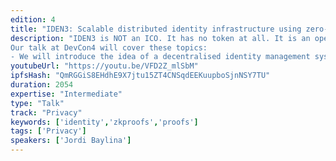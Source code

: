 ```yaml
---
edition: 4
title: "IDEN3: Scalable distributed identity infrastructure using zero-knowledge proofs to guarantee privacy"
description: "IDEN3 is NOT an ICO. It has no token at all. It is an open source permissionless identity layer built on top of Ethereum that we expect many projects will be able to use as a foundational layer for their own identity solution. It is a simple system that allows any identity to make a claim about any other identity.
Our talk at DevCon4 will cover these topics:
- We will introduce the idea of a decentralised identity management system and the challenges and needs for this solution. We will explain how IDEN3 can deploy millions of identities on blockchain without almost any expenditure of gas, allowing the system to scale to become a global solution with Ethereum as it is today. We will show how the claims are managed off-chain and validated on-chain and off-chain. We will explain how to generate proofs to validate claims that are valid only for a specific recipient and not reusable. We will show how to create proofs of those claims anonymously without revealing unnecessary data by using zero knowledge proofs. Finally we will talk about the status of the current development, our roadmap, milestones, the team, etc."
youtubeUrl: "https://youtu.be/VFD2Z_mlSbM"
ipfsHash: "QmRGGiS8EHdhE9X7jtu15ZT4CNSqdEEKuupboSjnNSY7TU"
duration: 2054
expertise: "Intermediate"
type: "Talk"
track: "Privacy"
keywords: ['identity','zkproofs','proofs']
tags: ['Privacy']
speakers: ['Jordi Baylina']
---
```

